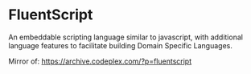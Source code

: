# FluentScript
An embeddable scripting language similar to javascript, with additional language features to facilitate building Domain Specific Languages.

Mirror of: https://archive.codeplex.com/?p=fluentscript
